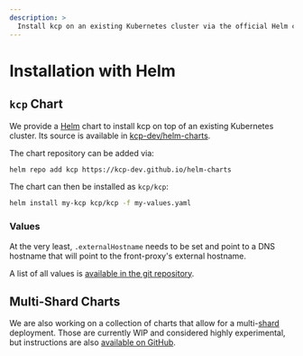 ```yaml
---
description: >
  Install kcp on an existing Kubernetes cluster via the official Helm chart.
---
```


# Installation with Helm

## `kcp` Chart

We provide a [Helm](https://helm.sh/) chart to install kcp on top of an existing Kubernetes cluster.
Its source is available in [kcp-dev/helm-charts](https://github.com/kcp-dev/helm-charts).

The chart repository can be added via:

```sh
helm repo add kcp https://kcp-dev.github.io/helm-charts
```

The chart can then be installed as `kcp/kcp`:

```sh
helm install my-kcp kcp/kcp -f my-values.yaml
```

### Values

At the very least, `.externalHostname` needs to be set and point to a DNS hostname that will point
to the front-proxy's external hostname.

A list of all values is [available in the git repository](https://github.com/kcp-dev/helm-charts/blob/main/charts/kcp/values.yaml).

## Multi-Shard Charts

We are also working on a collection of charts that allow for a multi-[shard](../concepts/sharding/index.md) deployment.
Those are currently WIP and considered highly experimental, but instructions are also [available on GitHub](https://github.com/kcp-dev/helm-charts/tree/main/examples/sharded).
